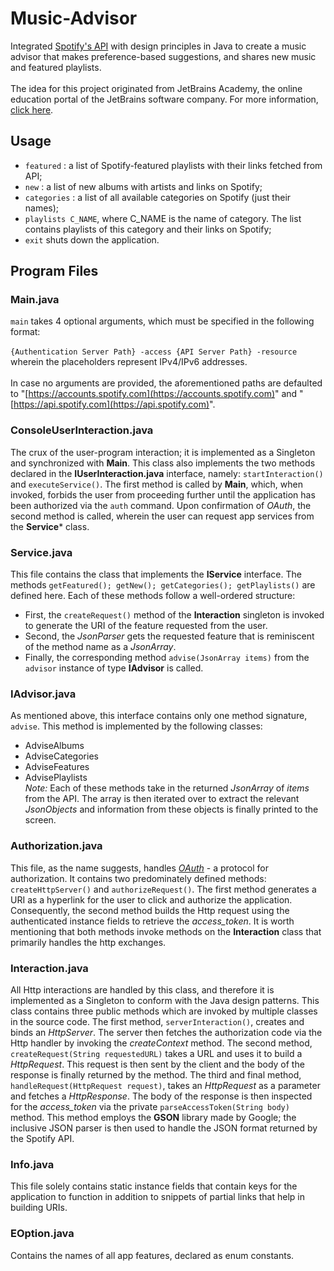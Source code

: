 # Music-Advisor
Integrated [Spotify's API](https://developer.spotify.com/documentation/web-api/) with design principles in Java to create a music advisor that makes preference-based suggestions, and shares new music and featured playlists. 
<br><br>
The idea for this project originated from JetBrains Academy, the online education portal of the JetBrains software company. For more information, [click here](https://hyperskill.org/projects/62).
## Usage
-  ```featured``` : a list of Spotify-featured playlists with their links fetched from API;
-  ```new``` : a list of new albums with artists and links on Spotify;
-  ```categories``` : a list of all available categories on Spotify (just their names);
-  ```playlists C_NAME```, where C_NAME is the name of category. The list contains playlists of this category and their links on Spotify;
-  ```exit``` shuts down the application.
## Program Files
### Main.java
```main``` takes 4 optional arguments, which must be specified in the following format: <br><br>
```{Authentication Server Path} -access {API Server Path} -resource``` wherein the placeholders represent IPv4/IPv6 addresses. <br><br>
In case no arguments are provided, the aforementioned paths are defaulted to "[https://accounts.spotify.com](https://accounts.spotify.com)" and "[https://api.spotify.com](https://api.spotify.com)".
### ConsoleUserInteraction.java
The crux of the user-program interaction; it is implemented as a Singleton and synchronized with **Main**. This class also implements the two methods declared in the **IUserInteraction.java** interface, namely: ```startInteraction()``` and ```executeService()```. The first method is called by **Main**, which, when invoked, forbids the user from proceeding further until the application has been authorized via the ```auth``` command. Upon confirmation of _OAuth_, the second method is called, wherein the user can request app services from the **Service*** class. 
### Service.java
This file contains the class that implements the **IService** interface. The methods ```getFeatured(); getNew(); getCategories(); getPlaylists()``` are defined here. Each of these methods follow a well-ordered structure: 
  - First, the ```createRequest()``` method of the **Interaction** singleton is invoked to generate the URI of the feature requested from the user.
  - Second, the _JsonParser_ gets the requested feature that is reminiscent of the method name as a _JsonArray_.
  - Finally, the corresponding method ```advise(JsonArray items)``` from the ```advisor``` instance of type **IAdvisor** is called. 
### IAdvisor.java
As mentioned above, this interface contains only one method signature, ```advise```. This method is implemented by the following classes:
  - AdviseAlbums
  - AdviseCategories
  - AdviseFeatures
  - AdvisePlaylists  
_Note:_ Each of these methods take in the returned _JsonArray_ of _items_ from the API. The array is then iterated over to extract the relevant _JsonObjects_ and information from these objects is finally printed to the screen.
### Authorization.java
This file, as the name suggests, handles _[OAuth](https://www.youtube.com/watch?v=CPbvxxslDTU&ab_channel=InterSystemsLearningServices)_ - a protocol for authorization. It contains two predominately defined methods: ```createHttpServer()``` and ```authorizeRequest()```. The first method generates a URI as a hyperlink for the user to click and authorize the application. Consequently, the second method builds the Http request using the authenticated instance fields to retrieve the _access_token_. It is worth mentioning that both methods invoke methods on the **Interaction** class that primarily handles the http exchanges.    
### Interaction.java
All Http interactions are handled by this class, and therefore it is implemented as a Singleton to conform with the Java design patterns. This class contains three public methods which are invoked by multiple classes in the source code. The first method, ```serverInteraction()```, creates and binds an _HttpServer_. The server then fetches the authorization code via the Http handler by invoking the _createContext_ method. The second method, ```createRequest(String requestedURL)``` takes a URL and uses it to build a _HttpRequest_. This request is then sent by the client and the body of the response is finally returned by the method. The third and final method, ```handleRequest(HttpRequest request)```, takes an _HttpRequest_ as a parameter and fetches a _HttpResponse_. The body of the response is then inspected for the _access_token_ via the private ```parseAccessToken(String body)``` method. This method employs the **GSON** library made by Google; the inclusive JSON parser is then used to handle the JSON format returned by the Spotify API.
### Info.java
This file solely contains static instance fields that contain keys for the application to function in addition to snippets of partial links that help in building URIs.
### EOption.java
Contains the names of all app features, declared as enum constants.

